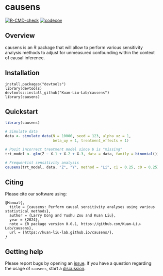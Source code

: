 # causens

<!-- badges: start -->
  [![R-CMD-check](https://github.com/Kuan-Liu-Lab/causens/actions/workflows/R-CMD-check.yaml/badge.svg)](https://github.com/Kuan-Liu-Lab/causens/actions/workflows/R-CMD-check.yaml)
  [![codecov](https://codecov.io/gh/Kuan-Liu-Lab/causens/branch/main/graph/badge.svg)](https://codecov.io/gh/Kuan-Liu-Lab/causens?branch=main)
<!-- badges: end -->

## Overview

causens is an R package that will allow to perform various sensitivity
analysis methods to adjust for unmeasured confounding within the context of 
causal inference.

## Installation

```{r}
install.packages("devtools")
library(devtools)
devtools::install_github("Kuan-Liu-Lab/causens")
library(causens)
```

## Quickstart

``` r
library(causens)

# Simulate data
data <- simulate_data(N = 10000, seed = 123, alpha_uz = 1,
                      beta_uy = 1, treatment_effects = 1)

# Posit incorrect treatment model since U is "missing"
trt_model <- glm(Z ~ X.1 + X.2 + X.3, data = data, family = binomial())

# Frequentist sensitivity analysis
causens(trt_model, data, "Z", "Y", method = "Li", c1 = 0.25, c0 = 0.25)
```

## Citing

Please cite our software using:

```
@Manual{,
  title = {causens: Perform causal sensitivity analyses using various statistical methods},
  author = {Larry Dong and Yushu Zou and Kuan Liu},
  year = {2024},
  note = {R package version 0.0.1, https://github.com/Kuan-Liu-Lab/causens},
  url = {https://kuan-liu-lab.github.io/causens/},
}
```

## Getting help

Please report bugs by opening an
[issue](https://github.com/Kuan-Liu-Lab/causens/issues/new). If you have
a question regarding the usage of `causens`, start a
[discussion](https://github.com/Kuan-Liu-Lab/causens/discussions/new/choose).
